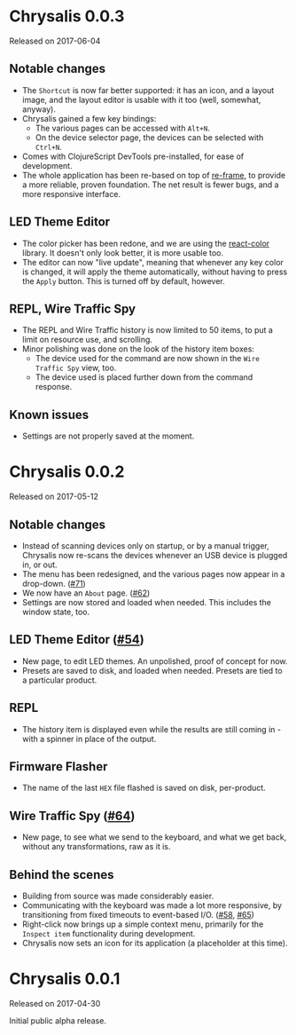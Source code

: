 <!-- -*- mode: markdown; fill-column: 8192 -*- -->

# Chrysalis 0.0.3
Released on 2017-06-04

## Notable changes

* The `Shortcut` is now far better supported: it has an icon, and a layout image, and the layout editor is usable with it too (well, somewhat, anyway).
* Chrysalis gained a few key bindings:
  - The various pages can be accessed with `Alt+N`.
  - On the device selector page, the devices can be selected with `Ctrl+N`.
* Comes with ClojureScript DevTools pre-installed, for ease of development.
* The whole application has been re-based on top of [re-frame][re-frame], to provide a more reliable, proven foundation. The net result is fewer bugs, and a more responsive interface.

 [re-frame]: https://github.com/Day8/re-frame

## LED Theme Editor

* The color picker has been redone, and we are using the [react-color][react-color] library. It doesn't only look better, it is more usable too.
* The editor can now "live update", meaning that whenever any key color is changed, it will apply the theme automatically, without having to press the `Apply` button. This is turned off by default, however.

 [react-color]: http://casesandberg.github.io/react-color/

## REPL, Wire Traffic Spy

* The REPL and Wire Traffic history is now limited to 50 items, to put a limit on resource use, and scrolling.
* Minor polishing was done on the look of the history item boxes:
  - The device used for the command are now shown in the `Wire Traffic Spy` view, too.
  - The device used is placed further down from the command response.

## Known issues

* Settings are not properly saved at the moment.

# Chrysalis 0.0.2
Released on 2017-05-12

## Notable changes

* Instead of scanning devices only on startup, or by a manual trigger, Chrysalis now re-scans the devices whenever an USB device is plugged in, or out.
* The menu has been redesigned, and the various pages now appear in a drop-down. ([#71](https://github.com/algernon/Chrysalis/issues/71))
* We now have an `About` page. ([#62](https://github.com/algernon/Chrysalis/issues/62))
* Settings are now stored and loaded when needed. This includes the window state, too.
  
## LED Theme Editor ([#54](https://github.com/algernon/Chrysalis/issues/54))

* New page, to edit LED themes. An unpolished, proof of concept for now.
* Presets are saved to disk, and loaded when needed. Presets are tied to a particular product.

## REPL

* The history item is displayed even while the results are still coming in - with a spinner in place of the output.
  
## Firmware Flasher

* The name of the last `HEX` file flashed is saved on disk, per-product.
  
## Wire Traffic Spy ([#64](https://github.com/algernon/Chrysalis/issues/64))

* New page, to see what we send to the keyboard, and what we get back, without any transformations, raw as it is.

## Behind the scenes

* Building from source was made considerably easier.
* Communicating with the keyboard was made a lot more responsive, by transitioning from fixed timeouts to event-based I/O. ([#58](https://github.com/algernon/Chrysalis/issues/58), [#65](https://github.com/algernon/Chrysalis/issues/65))
* Right-click now brings up a simple context menu, primarily for the `Inspect item` functionality during development.
* Chrysalis now sets an icon for its application (a placeholder at this time).

# Chrysalis 0.0.1
Released on 2017-04-30

Initial public alpha release.

